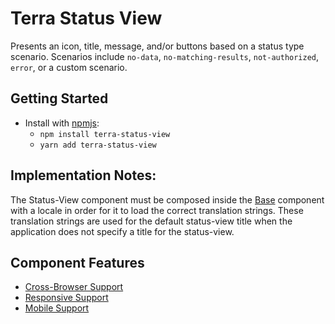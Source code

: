 # Terra Status View

Presents an icon, title, message, and/or buttons based on a status type scenario. Scenarios include `no-data`, `no-matching-results`, `not-authorized`, `error`, or a custom scenario.

## Getting Started

- Install with [npmjs](https://www.npmjs.com):
  - `npm install terra-status-view`
  - `yarn add terra-status-view`

## Implementation Notes:

The Status-View component must be composed inside the [Base][1] component with a locale in order for it to load the correct translation strings. These translation strings are used for the default status-view title when the application does not specify a title for the status-view.

[1]: https://github.com/cerner/terra-core/tree/master/packages/terra-base/docs

## Component Features
* [Cross-Browser Support](https://github.com/cerner/terra-ui/blob/master/src/terra-dev-site/contributing/ComponentStandards.e.contributing.md#cross-browser-support)
* [Responsive Support](https://github.com/cerner/terra-ui/blob/master/src/terra-dev-site/contributing/ComponentStandards.e.contributing.md#responsive-support)
* [Mobile Support](https://github.com/cerner/terra-ui/blob/master/src/terra-dev-site/contributing/ComponentStandards.e.contributing.md#mobile-support)

